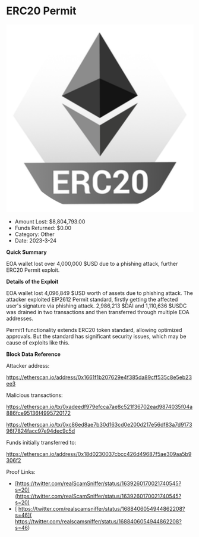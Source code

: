 # ERC20 Permit
![ERC20 Permit](/rektimages/ERC-Permit-Phishing.png)
- Amount Lost: $8,804,793.00
- Funds Returned: $0.00
- Category: Other
- Date: 2023-3-24

**Quick Summary**

EOA wallet lost over 4,000,000 $USD due to a phishing attack, further ERC20 Permit exploit.

  


 **Details of the Exploit**

EOA wallet lost 4,096,849 $USD worth of assets due to phishing attack. The attacker exploited EIP2612 Permit standard, firstly getting the affected user's signature via phishing attack. 2,986,213 $DAI and 1,110,636 $USDC was drained in two transactions and then transferred through multiple EOA addresses.

Permit1 functionality extends ERC20 token standard, allowing optimized approvals. But the standard has significant security issues, which may be cause of exploits like this.

  


 **Block Data Reference**

Attacker address:

https://etherscan.io/address/0x1661f1b207629e4f385da89cff535c8e5eb23ee3

  


Malicious transactions:

https://etherscan.io/tx/0xadeedf979efcca7ae8c521f36702ead9874035f04a886fce95136f4995720172

https://etherscan.io/tx/0xc86ed8ae7b30d163cd0e200d217e56df83a7d917396f7824facc97e94dec9c5d

  


Funds initially transferred to:

https://etherscan.io/address/0x18d0230037cbcc426d49687f5ae309aa5b9306f2


Proof Links:
- [https://twitter.com/realScamSniffer/status/1639260170021740545?s=20](https://twitter.com/realScamSniffer/status/1639260170021740545?s=20)
- [ https://twitter.com/realscamsniffer/status/1688406054944862208?s=46]( https://twitter.com/realscamsniffer/status/1688406054944862208?s=46)


